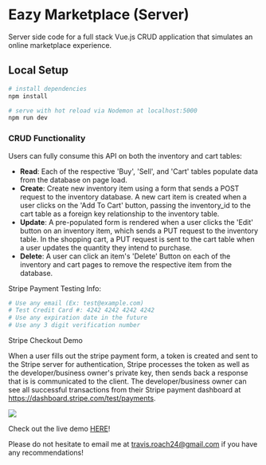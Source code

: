 # Eazy Marketplace (Server)

Server side code for a full stack Vue.js CRUD application that simulates an online marketplace experience.

## Local Setup

``` bash
# install dependencies
npm install

# serve with hot reload via Nodemon at localhost:5000
npm run dev

```

### CRUD Functionality
Users can fully consume this API on both the inventory and cart tables:
- **Read**: Each of the respective 'Buy', 'Sell', and 'Cart' tables populate data from the database on page load.
- **Create**: Create new inventory item using a form that sends a POST request to the inventory database. A new cart item is created when a user clicks on the 'Add To Cart' button, passing the inventory_id to the cart table as a foreign key relationship to the inventory table.
- **Update**: A pre-populated form is rendered when a user clicks the 'Edit' button on an inventory item, which sends a PUT request to the inventory table. In the shopping cart, a PUT request is sent to the cart table when a user updates the quantity they intend to purchase.
- **Delete**: A user can click an item's 'Delete' Button on each of the inventory and cart pages to remove the respective item from the database.



Stripe Payment Testing Info:
``` bash
# Use any email (Ex: test@example.com)
# Test Credit Card #: 4242 4242 4242 4242
# Use any expiration date in the future
# Use any 3 digit verification number

``` 

Stripe Checkout Demo

When a user fills out the stripe payment form, a token is created and sent to the Stripe server for authentication, Stripe processes the token as well as the developer/business owner's private key, then sends back a response that is is communicated to the client. The developer/business owner can see all successful transactions from their Stripe payment dashboard at https://dashboard.stripe.com/test/payments.

![](https://user-images.githubusercontent.com/33434059/42196183-d320abfa-7e39-11e8-8323-31f264e03d70.gif)


Check out the live demo [HERE](https://eazy-marketplace.firebaseapp.com/#/)!

Please do not hesitate to email me at travis.roach24@gmail.com if you have any recommendations!
